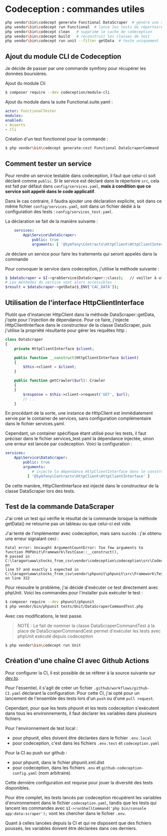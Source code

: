 # Codeception : commandes utiles

```bash
php vendor\bin\codecept generate Functional DataScraper  # génère une suite de tests
php vendor\bin\codecept run Functional  # lance les tests du répertoire indiqué
php vendor\bin\codecept clean   # supprime le cache de codeception
php vendor\bin\codecept build   # reconstruit les classes de test
php vendor\bin\codecept run unit --filter getData  # teste uniquement la méthode getData du répertoire Unit

```

## Ajout du module CLI de Codeception

Je décide de passer par une commande symfony pour récupérer les données boursières.

Ajout du module Cli

```bash
$ composer require --dev codeception/module-cli
```

Ajout du module dans la suite Functional.suite.yaml :

```yaml
actor: FunctionalTester
modules:
enabled:
- Asserts
- Cli
```

Création d'un test fonctionnel pour la commande :

```bash
$ php vendor\bin\codecept generate:cest Functional DataScraperCommand
```

## Comment tester un service

Pour rendre un service testable dans codeception, il faut que celui-ci soit déclaré comme `public`.
Si le service est déclaré dans le répertoire `src`, cela est fait par défaut dans `config/services.yaml`, 
**mais à condition que ce service soit appelé dans le code applicatif**.

Dans le cas contraire, il faudra ajouter une déclaration explicite, soit dans ce même fichier `config/services.yaml`,
soit dans un fichier dédié à la configuration des tests : `config/services_test.yaml`.

La déclaration se fait de la manière suivante :

```yaml
    services:
        App\Service\DataScraper:
            public: true
            arguments: [ '@Symfony\Contracts\HttpClient\HttpClientInterface' ]
```

Je déclare un service pour faire les traitements qui seront appelés dans la commande

Pour convoquer le service dans codeception, j'utilise la méthode suivante :

```bash
$ $dataScraper = $I->grabService(DataScraper::class);	// veiller à utiliser le FQCN
# Les méthodes du service sont alors accessibles :
$result = $dataScraper->getData($_ENV['CAC_DATA']);
```

## Utilisation de l'interface HttpClientInterface

Plutôt que d'instancier HttpClient dans la méthode DataScraper::getData, j'opte pour l'injection de dépendance.
Pour ce faire, j'injecte HttpClientInterface dans le constructeur de la classe DataScraper,
puis j'utilise la propriété résultante pour gérer les requêtes http :

```php
class DataScraper
{
    private HttpClientInterface $client;

    public function __construct(HttpClientInterface $client)
    {
        $this->client = $client;
    }

    public function getCrawler($url): Crawler
    {
    }
        $response = $this->client->request('GET', $url);
        // ...
    }
```

En procédant de la sorte, une instance de HttpClient est immédiatement servie par le container de services,
sans configuration complémentaire dans le fichier services.yaml.

Cependant, un container spécifique étant utilisé pour les tests, il faut préciser dans le fichier services_test.yaml
la dépendance injectée, sinon une erreur est lancée par codeception. Voici la configuration :

```yaml
services:
    App\Service\DataScraper:
        public: true
        arguments:
            # injecte la dépendance HttpClientInterface dans le constructeur de DataScraper lors des tests
          [ '@Symfony\Contracts\HttpClient\HttpClientInterface' ]
```

De cette manière, HttpClientInterface est injecté dans le constructeur de la classe DataScraper lors des tests.

## Test de la commande DataScraper

J'ai créé un test qui vérifie le résultat de la commande lorsque la méthode getData() ne retourne pas un tableau ou 
que celui-ci est vide.

J'ai tenté de l'implémenter avec codeception, mais sans succès : j'ai obtenu une erreur signalant ceci :

```
Fatal error: Uncaught ArgumentCountError: Too few arguments to function PHPUnit\Framework\TestCase::__construct(), 
0 passed in C:\laragon\www\stocks_from_csv\vendor\codeception\codeception\src\Codeception\Test\Loader\Cest.php on 
line 57 and exactly 1 expected in C:\laragon\www\stocks_from_csv\vendor\phpunit\phpunit\src\Framework\TestCase.php 
on line 322
```

Pour résoudre le problème, j'ai décidé d'exécuter ce test directement avec phpUnit.
Voici les commandes pour l'installer puis exécuter le test :

```bash
$ composer require --dev phpunit/phpunit
$ php vendor/bin/phpunit tests/Unit/DataScraperCommandTest.php
```

Avec ces modifications, le test passe.

>NOTE : Le fait de nommer la classe DataScraperCommandTest à la place de DataScraperCommandCest permet d'exécuter les 
> tests avec phpUnit exécuté depuis codeception

```bash
$ php vendor\bin\codecept run Unit
```

## Création d'une chaîne CI avec Github Actions

Pour configurer la CI, il est possible de se référer à la source suivante sur 
[dev.to](https://dev.to/icolomina/using-github-actions-to-execute-your-php-tests-after-every-push-2lpp).

Pour l'essentiel, il s'agit de créer un fichier `.github/workflows/github-CI.yaml` déclarant la configuration.
Pour cette CI, j'ai opté pour un lancement de l'ensemble des tests lors d'un `push` ou d'une `pull request`.

Cependant, pour que les tests phpunit et les tests codeception s'exécutent dans tous les environnements,
il faut déclarer les variables dans plusieurs fichiers.

Pour l'environnement de test local :
- pour phpunit, elles doivent être déclarées dans le fichier `.env.local`
- pour codeception, c'est dans les fichiers `.env.test` et `codeception.yaml`

Pour la CI au push sur github :
- pour phpunit, dans le fichier phpunit.xml.dist
- pour codeception, dans les fichiers `.env` et `github-codeception-config.yaml` (nom arbitraire).

Cette dernière configuration est requise pour jouer la diversité des tests disponibles.

Pour être complet, les tests lancés par codeception récupèrent les variables d'environnement dans le fichier
`codeception.yaml`, tandis que les tests qui lancent les commandes avec 
`$I->runShellCommand('php bin/console app:data:scraper');`
vont les chercher dans le fichier `.env`.

Quant à celles lancées depuis la CI et qui ne disposent que des fichiers poussés,
les variables doivent être déclarées dans ces derniers.